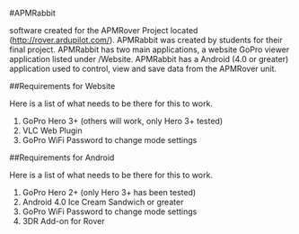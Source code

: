 #APMRabbit

software created for the APMRover Project located (http://rover.ardupilot.com/). 
APMRabbit was created by students for their final project. APMRabbit has two main applications, a website GoPro viewer
application listed under /Website. APMRabbit has a Android (4.0 or greater) application used to control, view and
save data from the APMRover unit. 

##Requirements for Website

Here is a list of what needs to be there for this to work.

1. GoPro Hero 3+ (others will work, only Hero 3+ tested)
2. VLC Web Plugin
3. GoPro WiFi Password to change mode settings


##Requirements for Android

Here is a list of what needs to be there for this to work.

1. GoPro Hero 2+ (only Hero 3+ has been tested)
2. Android 4.0 Ice Cream Sandwich or greater
3. GoPro WiFi Password to change mode settings
4. 3DR Add-on for Rover
